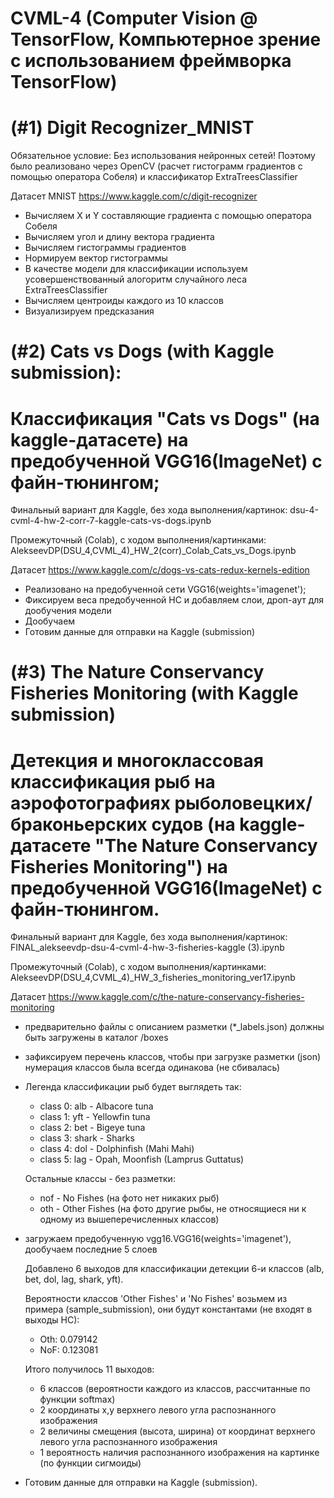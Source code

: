 # CVML-4 (Computer Vision @ TensorFlow, Компьютерное зрение с использованием фреймворка TensorFlow)

# (#1) Digit Recognizer_MNIST 
Обязательное условие: Без использования нейронных сетей!
Поэтому было реализовано через OpenCV (расчет гистограмм градиентов с помощью оператора Собеля) и классификатор ExtraTreesClassifier

Датасет MNIST https://www.kaggle.com/c/digit-recognizer

- Вычисляем X и Y составляющие градиента с помощью оператора Собеля
- Вычисляем угол и длину вектора градиента
- Вычисляем гистограммы градиентов
- Нормируем вектор гистограммы
- В качестве модели для классификации используем усовершенствованный алогоритм случайного леса ExtraTreesClassifier
- Вычисляем центроиды каждого из 10 классов
- Визуализируем предсказания


# (#2) Cats vs Dogs (with Kaggle submission): 
# Классификация "Cats vs Dogs" (на kaggle-датасете) на предобученной VGG16(ImageNet) с файн-тюнингом; 
Финальный вариант для Kaggle, без хода выполнения/картинок: dsu-4-cvml-4-hw-2-corr-7-kaggle-cats-vs-dogs.ipynb

Промежуточный (Colab), с ходом выполнения/картинками: AlekseevDP(DSU_4,CVML_4)_HW_2(corr)_Colab_Cats_vs_Dogs.ipynb

Датасет https://www.kaggle.com/c/dogs-vs-cats-redux-kernels-edition

- Реализовано на предобученной сети VGG16(weights='imagenet');
- Фиксируем веса предобученной НС и добавляем слои, дроп-аут для дообучения модели 
- Дообучаем
- Готовим данные для отправки на Kaggle (submission)

# (#3) The Nature Conservancy Fisheries Monitoring (with Kaggle submission) 
# Детекция и многоклассовая классификация рыб на аэрофотографиях рыболовецких/браконьерских судов (на kaggle-датасете "The Nature Conservancy Fisheries Monitoring") на предобученной VGG16(ImageNet) с файн-тюнингом.
Финальный вариант для Kaggle, без хода выполнения/картинок: FINAL_alekseevdp-dsu-4-cvml-4-hw-3-fisheries-kaggle (3).ipynb

Промежуточный (Colab), с ходом выполнения/картинками: AlekseevDP(DSU_4,CVML_4)_HW_3_fisheries_monitoring_ver17.ipynb

Датасет https://www.kaggle.com/c/the-nature-conservancy-fisheries-monitoring

- предварительно файлы с описанием разметки (*_labels.json) должны быть загружены в каталог /boxes
- зафиксируем перечень классов, чтобы при загрузке разметки (json) нумерация классов была всегда одинакова (не сбивалась)
- Легенда классификации рыб будет выглядеть так:
    - class 0: alb - Albacore tuna 
    - class 1: yft - Yellowfin tuna
    - class 2: bet - Bigeye tuna
    - class 3: shark - Sharks
    - class 4: dol - Dolphinfish (Mahi Mahi)
    - class 5: lag - Opah, Moonfish (Lamprus Guttatus)

    Остальные классы - без разметки:
    - nof - No Fishes (на фото нет никаких рыб)
    - oth - Other Fishes (на фото другие рыбы, не относящиеся ни к одному из вышеперечисленных классов)

- загружаем предобученную vgg16.VGG16(weights='imagenet'), дообучаем последние 5 слоев
  
  Добавлено 6 выходов для классификации детекции 6-и классов (alb, bet, dol, lag, shark, yft).
  
  Вероятности классов 'Other Fishes' и 'No Fishes' возьмем из примера (sample_submission), они будут константами (не входят в выходы НС):
  - Oth: 0.079142
  - NoF: 0.123081

  Итого получилось 11 выходов: 
  - 6 классов (вероятности каждого из классов, рассчитанные по функции sоftmax)
  - 2 координаты x,y верхнего левого угла распознанного изображения
  - 2 величины смещения (высота, ширина) от координат верхнего левого угла распознанного изображения
  - 1 вероятность наличия распознанного изображения на картинке (по функции сигмоиды)

- Готовим данные для отправки на Kaggle (submission).

